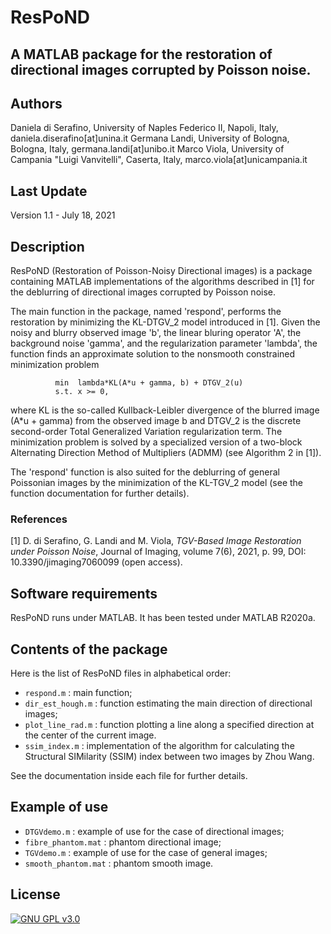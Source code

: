 # ResPoND

## A MATLAB package for the restoration of directional images corrupted by Poisson noise.

## Authors
Daniela di Serafino, University of Naples Federico II, Napoli, Italy, daniela.diserafino[at]unina.it
Germana Landi, University of Bologna, Bologna, Italy, germana.landi[at]unibo.it
Marco Viola, University of Campania "Luigi Vanvitelli", Caserta, Italy, marco.viola[at]unicampania.it

## Last Update
Version 1.1 - July 18, 2021

## Description
ResPoND (Restoration of Poisson-Noisy Directional images) is a package 
containing MATLAB implementations of the algorithms described in [1] for
the deblurring of directional images corrupted by Poisson noise.

The main function in the package, named 'respond', performs the restoration
by minimizing the KL-DTGV_2 model introduced in [1]. Given the noisy and
blurry observed image 'b', the linear bluring operator 'A', the background
noise 'gamma', and the regularization parameter 'lambda', the function
finds an approximate solution to the nonsmooth constrained minimization
problem

              min  lambda*KL(A*u + gamma, b) + DTGV_2(u)
              s.t. x >= 0,

where KL is the so-called Kullback-Leibler divergence of the blurred image
(A*u + gamma) from the observed image b and DTGV_2 is the discrete
second-order Total Generalized Variation regularization term. The
minimization problem is solved by a specialized version of a two-block
Alternating Direction Method of Multipliers (ADMM) (see Algorithm 2 in [1]).

The 'respond' function is also suited for the deblurring of general
Poissonian images by the minimization of the KL-TGV_2 model (see the
function documentation for further details).

### References
[1] D. di Serafino, G. Landi and M. Viola,
*TGV-Based Image Restoration under Poisson Noise*,
Journal of Imaging, volume 7(6), 2021, p. 99, DOI: 10.3390/jimaging7060099
(open access).

## Software requirements
ResPoND runs under MATLAB. It has been tested under MATLAB R2020a.

## Contents of the package
Here is the list of ResPoND files in alphabetical order:

- `respond.m`       : main function;
- `dir_est_hough.m` : function estimating the main direction of
                      directional images;
- `plot_line_rad.m` : function plotting a line along a specified direction
                      at the center of the current image.
- `ssim_index.m`    : implementation of the algorithm for calculating the
                      Structural SIMilarity (SSIM) index between two images
                      by Zhou Wang.

See the documentation inside each file for further details.

## Example of use
- `DTGVdemo.m`         : example of use for the case of directional images;
- `fibre_phantom.mat`  : phantom directional image;
- `TGVdemo.m`          : example of use for the case of general images;
- `smooth_phantom.mat` : phantom smooth image.


## License
[![GNU GPL v3.0](http://www.gnu.org/graphics/gplv3-127x51.png)](http://www.gnu.org/licenses/gpl.html)
